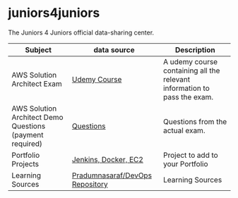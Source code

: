 # juniors4juniors
The Juniors 4 Juniors official data-sharing center.

| Subject | data source | Description |
|-----------------|-----------------|-----------------|
| AWS Solution Architect Exam        | <a href="https://www.udemy.com/share/106WtA3@2jAqN2PKCDLhCi0NPUuq0mKX-WJBgL78nzV1gGW8zDl6nvDRkCh6B8cQ21zi1VoNTA==/">Udemy Course</a> | A udemy course containing all the relevant information to pass the exam.        |
| AWS Solution Architect Demo Questions (payment required)        | <a href="https://www.udemy.com/share/106WtA3@2jAqN2PKCDLhCi0NPUuq0mKX-WJBgL78nzV1gGW8zDl6nvDRkCh6B8cQ21zi1VoNTA==/">Questions</a>        | Questions from the actual exam.
| Portfolio Projects        | <a href="https://ritik3311.hashnode.dev/build-a-cicd-pipeline-using-jenkins-sonarqube-docker-and-aws">Jenkins, Docker, EC2</a>        | Project to add to your Portfolio |
| Learning Sources             | <a href="https://github.com/Pradumnasaraf/DevOps">Pradumnasaraf/DevOps Repository</a>             | Learning Sources



